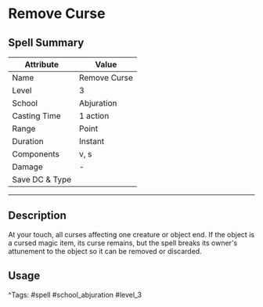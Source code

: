 # Remove Curse

## Spell Summary

| Attribute        | Value                  |
|------------------|------------------------|
| Name             | Remove Curse                 |
| Level            | 3                |
| School           | Abjuration          |
| Casting Time     | 1 action              |
| Range            | Point            |
| Duration         | Instant             |
| Components       | v, s             |
| Damage           | -               |
| Save DC & Type   |              |

---

## Description

At your touch, all curses affecting one creature or object end. If the object is a cursed magic item, its curse remains, but the spell breaks its owner's attunement to the object so it can be removed or discarded.

## Usage


^Tags: #spell #school_abjuration #level_3